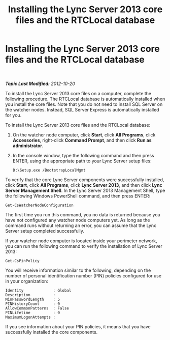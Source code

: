﻿---
title: 'Installing the Lync Server 2013 core files and the RTCLocal database'
TOCTitle: Installing the Lync Server 2013 core files and the RTCLocal database
ms:assetid: 206f0c1d-40f7-45b6-aa62-88aaef6cf7f6
ms:mtpsurl: https://technet.microsoft.com/en-us/library/JJ204734(v=OCS.15)
ms:contentKeyID: 48183591
ms.date: 07/23/2014
mtps_version: v=OCS.15
---

<div data-xmlns="http://www.w3.org/1999/xhtml">

<div class="topic" data-xmlns="http://www.w3.org/1999/xhtml" data-msxsl="urn:schemas-microsoft-com:xslt" data-cs="http://msdn.microsoft.com/en-us/">

<div data-asp="http://msdn2.microsoft.com/asp">

# Installing the Lync Server 2013 core files and the RTCLocal database

</div>

<div id="mainSection">

<div id="mainBody">

<span> </span>

_**Topic Last Modified:** 2012-10-20_

To install the Lync Server 2013 core files on a computer, complete the following procedure. The RTCLocal database is automatically installed when you install the core files. Note that you do not need to install SQL Server on the watcher nodes. Instead, SQL Server Express is automatically installed for you.

To install the Lync Server 2013 core files and the RTCLocal database:

1.  On the watcher node computer, click **Start**, click **All Programs**, click **Accessories**, right-click **Command Prompt**, and then click **Run as administrator**.

2.  In the console window, type the following command and then press ENTER, using the appropriate path to your Lync Server setup files:
    
        D:\Setup.exe /BootstrapLocalMgmt

To verify that the core Lync Server components were successfully installed, click **Start**, click **All Programs**, click **Lync Server 2013**, and then click **Lync Server Management Shell**. In the Lync Server 2013 Management Shell, type the following Windows PowerShell command, and then press ENTER:

    Get-CsWatcherNodeConfiguration

The first time you run this command, you no data is returned because you have not configured any watcher node computers yet. As long as the command runs without returning an error, you can assume that the Lync Server setup completed successfully.

If your watcher node computer is located inside your perimeter network, you can run the following command to verify the installation of Lync Server 2013:

    Get-CsPinPolicy

You will receive information similar to the following, depending on the number of personal identification number (PIN) policies configured for use in your organization:

    Identity             : Global
    Description          :
    MinPasswordLength    : 5
    PINHistoryCount      : 0
    AllowCommonPatterns  : False
    PINLifetime          : 0
    MaximumLogonAttempts :

If you see information about your PIN policies, it means that you have successfully installed the core components.

</div>

<span> </span>

</div>

</div>

</div>

